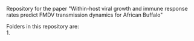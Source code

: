Repository for the paper "Within-host viral growth and immune response rates predict FMDV transmission dynamics for African Buffalo"

Folders in this repository are: <br />
  1. 

